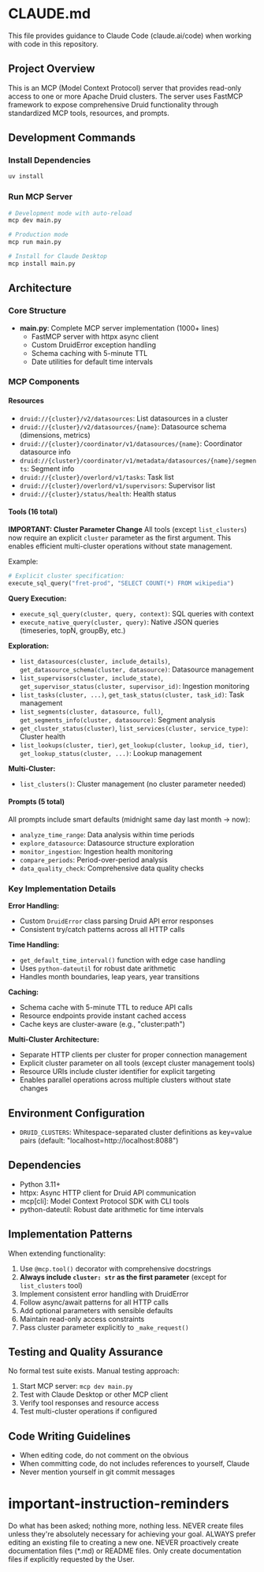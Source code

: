 # CLAUDE.md

This file provides guidance to Claude Code (claude.ai/code) when working with code in this repository.

## Project Overview

This is an MCP (Model Context Protocol) server that provides read-only access to one or more Apache Druid clusters. The server uses FastMCP framework to expose comprehensive Druid functionality through standardized MCP tools, resources, and prompts.

## Development Commands

### Install Dependencies
```bash
uv install
```

### Run MCP Server
```bash
# Development mode with auto-reload
mcp dev main.py

# Production mode
mcp run main.py

# Install for Claude Desktop
mcp install main.py
```

## Architecture

### Core Structure
- **main.py**: Complete MCP server implementation (1000+ lines)
  - FastMCP server with httpx async client
  - Custom DruidError exception handling
  - Schema caching with 5-minute TTL
  - Date utilities for default time intervals

### MCP Components

#### Resources
- `druid://{cluster}/v2/datasources`: List datasources in a cluster
- `druid://{cluster}/v2/datasources/{name}`: Datasource schema (dimensions, metrics)
- `druid://{cluster}/coordinator/v1/datasources/{name}`: Coordinator datasource info
- `druid://{cluster}/coordinator/v1/metadata/datasources/{name}/segments`: Segment info
- `druid://{cluster}/overlord/v1/tasks`: Task list
- `druid://{cluster}/overlord/v1/supervisors`: Supervisor list
- `druid://{cluster}/status/health`: Health status

#### Tools (16 total)

**IMPORTANT: Cluster Parameter Change**
All tools (except `list_clusters`) now require an explicit `cluster` parameter as the first argument. This enables efficient multi-cluster operations without state management.

Example:
```python
# Explicit cluster specification:
execute_sql_query("fret-prod", "SELECT COUNT(*) FROM wikipedia")
```

**Query Execution:**
- `execute_sql_query(cluster, query, context)`: SQL queries with context
- `execute_native_query(cluster, query)`: Native JSON queries (timeseries, topN, groupBy, etc.)

**Exploration:**
- `list_datasources(cluster, include_details)`, `get_datasource_schema(cluster, datasource)`: Datasource management
- `list_supervisors(cluster, include_state)`, `get_supervisor_status(cluster, supervisor_id)`: Ingestion monitoring
- `list_tasks(cluster, ...)`, `get_task_status(cluster, task_id)`: Task management
- `list_segments(cluster, datasource, full)`, `get_segments_info(cluster, datasource)`: Segment analysis
- `get_cluster_status(cluster)`, `list_services(cluster, service_type)`: Cluster health
- `list_lookups(cluster, tier)`, `get_lookup(cluster, lookup_id, tier)`, `get_lookup_status(cluster, ...)`: Lookup management

**Multi-Cluster:**
- `list_clusters()`: Cluster management (no cluster parameter needed)

#### Prompts (5 total)
All prompts include smart defaults (midnight same day last month → now):
- `analyze_time_range`: Data analysis within time periods
- `explore_datasource`: Datasource structure exploration
- `monitor_ingestion`: Ingestion health monitoring
- `compare_periods`: Period-over-period analysis
- `data_quality_check`: Comprehensive data quality checks

### Key Implementation Details

**Error Handling:**
- Custom `DruidError` class parsing Druid API error responses
- Consistent try/catch patterns across all HTTP calls

**Time Handling:**
- `get_default_time_interval()` function with edge case handling
- Uses `python-dateutil` for robust date arithmetic
- Handles month boundaries, leap years, year transitions

**Caching:**
- Schema cache with 5-minute TTL to reduce API calls
- Resource endpoints provide instant cached access
- Cache keys are cluster-aware (e.g., "cluster:path")

**Multi-Cluster Architecture:**
- Separate HTTP clients per cluster for proper connection management
- Explicit cluster parameter on all tools (except cluster management tools)
- Resource URIs include cluster identifier for explicit targeting
- Enables parallel operations across multiple clusters without state changes

## Environment Configuration

- `DRUID_CLUSTERS`: Whitespace-separated cluster definitions as key=value pairs (default: "localhost=http://localhost:8088")

## Dependencies

- Python 3.11+
- httpx: Async HTTP client for Druid API communication
- mcp[cli]: Model Context Protocol SDK with CLI tools
- python-dateutil: Robust date arithmetic for time intervals

## Implementation Patterns

When extending functionality:
1. Use `@mcp.tool()` decorator with comprehensive docstrings
2. **Always include `cluster: str` as the first parameter** (except for `list_clusters` tool)
3. Implement consistent error handling with DruidError
4. Follow async/await patterns for all HTTP calls
5. Add optional parameters with sensible defaults
6. Maintain read-only access constraints
7. Pass cluster parameter explicitly to `_make_request()`

## Testing and Quality Assurance

No formal test suite exists. Manual testing approach:
1. Start MCP server: `mcp dev main.py`
2. Test with Claude Desktop or other MCP client
3. Verify tool responses and resource access
4. Test multi-cluster operations if configured

## Code Writing Guidelines

- When editing code, do not comment on the obvious  
- When committing code, do not includes references to yourself, Claude
- Never mention yourself in git commit messages

# important-instruction-reminders

Do what has been asked; nothing more, nothing less.
NEVER create files unless they're absolutely necessary for achieving your goal.
ALWAYS prefer editing an existing file to creating a new one.
NEVER proactively create documentation files (*.md) or README files. Only create documentation files if explicitly requested by the User.